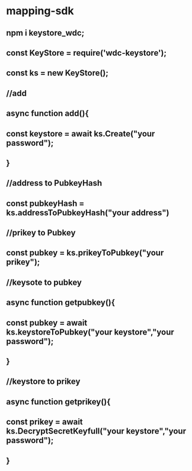 # mapping-sdk
## npm i keystore_wdc;
## const KeyStore = require('wdc-keystore');
## const ks = new KeyStore();
## //add
## async function add(){
## 	const keystore = await ks.Create("your password");
## }
## //address to PubkeyHash
## const pubkeyHash = ks.addressToPubkeyHash("your address")
##
## //prikey to Pubkey
## const pubkey = ks.prikeyToPubkey("your prikey");
## 
## //keysote to pubkey
## async function getpubkey(){
## 	const pubkey = await ks.keystoreToPubkey("your keystore","your password");
## }
## 
## //keystore to prikey
## async function getprikey(){
## 	const prikey = await ks.DecryptSecretKeyfull("your keystore","your password");
## }
## 



